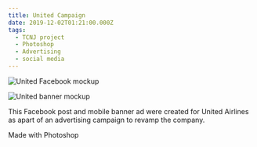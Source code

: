 ```yaml
---
title: United Campaign
date: 2019-12-02T01:21:00.000Z
tags:
  - TCNJ project
  - Photoshop
  - Advertising
  - social media
---
```

![United Facebook mockup](/assets/united-facebook-mockup.png "United Facebook mockup")

![United banner mockup](/assets/uniter-banner-mockup.png "United banner mockup")

This Facebook post and mobile banner ad were created for United Airlines as apart of an advertising campaign to revamp the company.

 Made with Photoshop